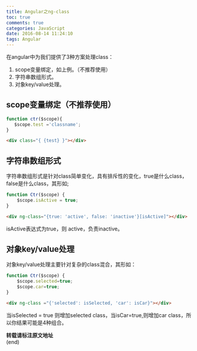 ```yaml
---
title: Angular之ng-class
toc: true
comments: true
categories: JavaScript
date: 2016-08-14 11:24:10
tags: Angular
---
```


在angular中为我们提供了3种方案处理class：

1. scope变量绑定，如上例。（不推荐使用）
2. 字符串数组形式。
3. 对象key/value处理。
<!-- more -->
## scope变量绑定（不推荐使用）

```js
function ctr($scope){
   $scope.test ='classname';
}
```
```html
<div class="{ {test} }"></div>
```

## 字符串数组形式

字符串数组形式是针对class简单变化，具有排斥性的变化，true是什么class，false是什么class，其形如;
```js
function Ctr($scope) { 
    $scope.isActive = true;
}
```
```html
<div ng-class="{true: 'active', false: 'inactive'}[isActive]"></div>
```
isActive表达式为true，则 active，负责inactive。

## 对象key/value处理

对象key/value处理主要针对复杂的class混合，其形如：
```js
function Ctr($scope) {
    $scope.selected=true;
    $scope.car=true;
}
```
```html
<div ng-class ="{'selected': isSelected, 'car': isCar}"></div> 
```
当isSelected = true 则增加selected class，当isCar=true,则增加car class，所以你结果可能是4种组合。

**转载请标注原文地址**                           
(end)


